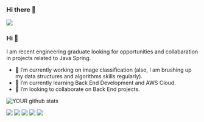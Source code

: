 ### Hi there 👋

<img src="https://avatars.githubusercontent.com/u/25755934?s=400&u=dcd652ff945051a5d48a62e6100801fb06a0cfeb&v=4">

### Hi 👋
I am recent engineering graduate looking for opportunities and collabaration in projects related to Java Spring.
- 🔭 I’m currently working on image classification (also, I am brushing up my data structures and algorithms skills regularly).
- 🌱 I’m currently learning Back End Development and AWS Cloud.
- 🤝 I’m looking to collaborate on Back End projects. 

![YOUR github stats](https://github-readme-stats.vercel.app/api?username=mayconsene)

[<img src="https://img.shields.io/badge/twitter-%231DA1F2.svg?&style=for-the-badge&logo=twitter&logoColor=white" />](https://twitter.com/USERNAME) [<img src="https://img.shields.io/badge/medium-%2312100E.svg?&style=for-the-badge&logo=medium&logoColor=white" />](https://medium.com/USERNAME)  [<img src="https://img.shields.io/badge/linkedin-%230077B5.svg?&style=for-the-badge&logo=linkedin&logoColor=white" />](https://www.linkedin.com/in/mayconmoraessene/) [<img src = "https://img.shields.io/badge/instagram-%23E4405F.svg?&style=for-the-badge&logo=instagram&logoColor=white">](https://www.instagram.com/USERNAME/) [<img src = "https://img.shields.io/badge/facebook-%231877F2.svg?&style=for-the-badge&logo=facebook&logoColor=white">](https://www.facebook.com/USERNAME)
